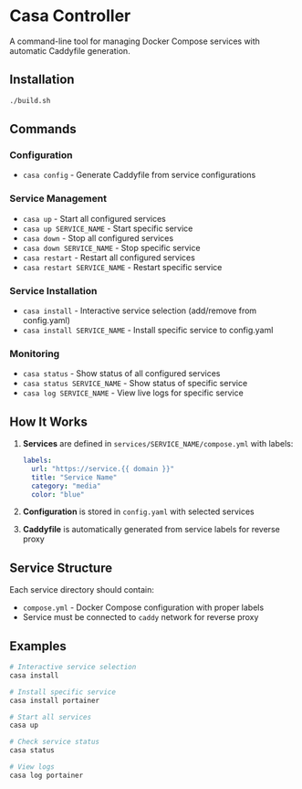 # Casa Controller

A command-line tool for managing Docker Compose services with automatic Caddyfile generation.

## Installation

```bash
./build.sh
```

## Commands

### Configuration
- `casa config` - Generate Caddyfile from service configurations

### Service Management
- `casa up` - Start all configured services
- `casa up SERVICE_NAME` - Start specific service
- `casa down` - Stop all configured services  
- `casa down SERVICE_NAME` - Stop specific service
- `casa restart` - Restart all configured services
- `casa restart SERVICE_NAME` - Restart specific service

### Service Installation
- `casa install` - Interactive service selection (add/remove from config.yaml)
- `casa install SERVICE_NAME` - Install specific service to config.yaml

### Monitoring
- `casa status` - Show status of all configured services
- `casa status SERVICE_NAME` - Show status of specific service
- `casa log SERVICE_NAME` - View live logs for specific service

## How It Works

1. **Services** are defined in `services/SERVICE_NAME/compose.yml` with labels:
   ```yaml
   labels:
     url: "https://service.{{ domain }}"
     title: "Service Name"
     category: "media"
     color: "blue"
   ```

2. **Configuration** is stored in `config.yaml` with selected services

3. **Caddyfile** is automatically generated from service labels for reverse proxy

## Service Structure

Each service directory should contain:
- `compose.yml` - Docker Compose configuration with proper labels
- Service must be connected to `caddy` network for reverse proxy

## Examples

```bash
# Interactive service selection
casa install

# Install specific service
casa install portainer

# Start all services
casa up

# Check service status
casa status

# View logs
casa log portainer
```
